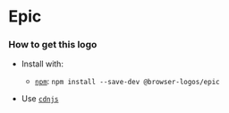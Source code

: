 # Epic

### How to get this logo

* Install with:
  * [`npm`](https://www.npmjs.com/): `npm install --save-dev @browser-logos/epic`

* Use [`cdnjs`](https://cdnjs.com/libraries/browser-logos)
